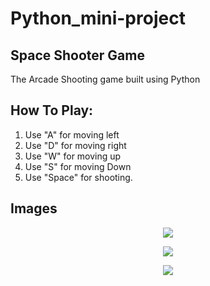 # Python_mini-project
## Space Shooter Game
 The Arcade Shooting game built using Python
 
 ## How To Play:
 1. Use "A" for moving left
 2. Use "D" for moving right
 3. Use "W" for moving up
 4. Use "S" for moving Down 
 5. Use "Space" for shooting.

## Images
<p align="center">
  <img src="https://github.com/SarthakVerma26/291197_python_mini-project/tree/main/Images/img1.png">
</p>
<p align="center">
  <img src="https://github.com/SarthakVerma26/291197_python_mini-project/tree/main/Images/img2.png">
</p>
<p align="center">
  <img src="https://github.com/SarthakVerma26/291197_python_mini-project/tree/main/Images/img3.png">
</p>
